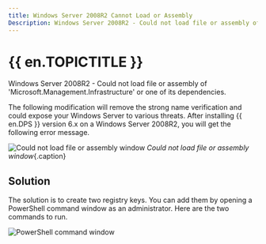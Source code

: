 ```yaml
---
title: Windows Server 2008R2 Cannot Load or Assembly
Description: Windows Server 2008R2 - Could not load file or assembly of 'Microsoft.Management.Infrastructure' or one of its dependencies.
---
```

# {{ en.TOPICTITLE }} 
Windows Server 2008R2 - Could not load file or assembly of 'Microsoft.Management.Infrastructure' or one of its dependencies. 

The following modification will remove the strong name verification and could expose your Windows Server to various threats. 
After installing {{ en.DPS }} version 6.x on a Windows Server 2008R2, you will get the following error message. 

![Could not load file or assembly window](/img/en/kb/KB4004.png) 
*Could not load file or assembly window*{.caption}
## Solution 
The solution is to create two registry keys. You can add them by opening a PowerShell command window as an administrator. 
Here are the two commands to run. 

![PowerShell command window](/img/en/kb/KB4005.png) 

